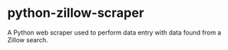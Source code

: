 # python-zillow-scraper
A Python web scraper used to perform data entry with data found from a Zillow search.
